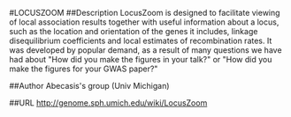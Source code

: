 #LOCUSZOOM
##Description
LocusZoom is designed to facilitate viewing of local association results together with useful information about a locus, such as the location and orientation of the genes it includes, linkage disequilibrium coefficients and local estimates of recombination rates. It was developed by popular demand, as a result of many questions we have had about "How did you make the figures in your talk?" or "How did you make the figures for your GWAS paper?"

##Author
Abecasis's group (Univ Michigan)

##URL
http://genome.sph.umich.edu/wiki/LocusZoom

